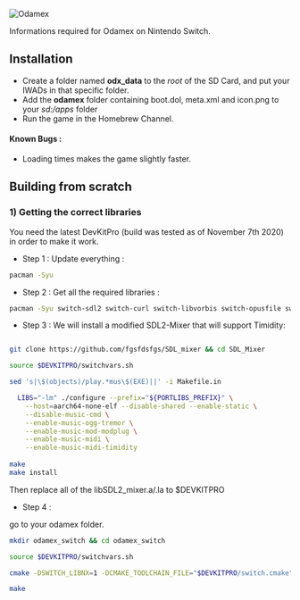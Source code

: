 ![Odamex](https://github.com/odamex/odamex/blob/development/media/logo_128.png?raw=true)

Informations required for Odamex on Nintendo Switch.

## Installation
- Create a folder named **odx_data** to the *root* of the SD Card, and put your IWADs in that specific folder.
- Add the **odamex** folder containing boot.dol, meta.xml and icon.png to your *sd:/apps* folder
- Run the game in the Homebrew Channel.

#### Known Bugs :
- Loading times makes the game slightly faster.

## Building from scratch

### 1) Getting the correct libraries
You need the latest DevKitPro (build was tested as of November 7th 2020) in order to make it work.

- Step 1 : Update everything : 
```sh
pacman -Syu 
```

- Step 2 : Get all the required libraries :
```sh
pacman -Syu switch-sdl2 switch-curl switch-libvorbis switch-opusfile switch-zlib switch-pkg-config switch-libvorbisidec switch-libogg switch-libopus switch-libpng
```

- Step 3 : We will install a modified SDL2-Mixer that will support Timidity:

```sh

git clone https://github.com/fgsfdsfgs/SDL_mixer && cd SDL_Mixer

source $DEVKITPRO/switchvars.sh

sed 's|\$(objects)/play.*mus\$(EXE)||' -i Makefile.in

  LIBS="-lm" ./configure --prefix="${PORTLIBS_PREFIX}" \
    --host=aarch64-none-elf --disable-shared --enable-static \
    --disable-music-cmd \
    --enable-music-ogg-tremor \
	--enable-music-mod-modplug \
	--enable-music-midi \
	--enable-music-midi-timidity
	
make 
make install
```

Then replace all of the libSDL2_mixer.a/.la to $DEVKITPRO

- Step 4 :

go to your odamex folder. 

```sh
mkdir odamex_switch && cd odamex_switch

source $DEVKITPRO/switchvars.sh

cmake -DSWITCH_LIBNX=1 -DCMAKE_TOOLCHAIN_FILE="$DEVKITPRO/switch.cmake" ../odamex

make
```


